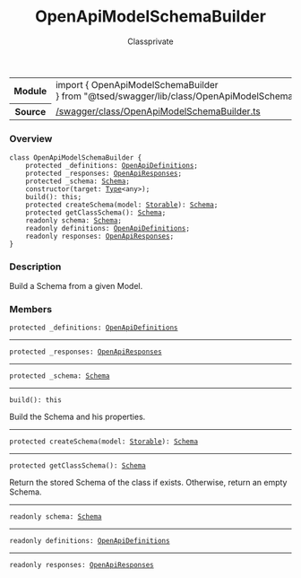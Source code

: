
<header class="symbol-info-header"><h1 id="openapimodelschemabuilder">OpenApiModelSchemaBuilder</h1><label class="symbol-info-type-label class">Class</label><label class="api-type-label private" title="private">private</label></header>
<!-- summary -->
<section class="symbol-info"><table class="is-full-width"><tbody><tr><th>Module</th><td><div class="lang-typescript"><span class="token keyword">import</span> { OpenApiModelSchemaBuilder }&nbsp;<span class="token keyword">from</span>&nbsp;<span class="token string">"@tsed/swagger/lib/class/OpenApiModelSchemaBuilder"</span></div></td></tr><tr><th>Source</th><td><a href="https://github.com/Romakita/ts-express-decorators/blob/v4.27.3/src//swagger/class/OpenApiModelSchemaBuilder.ts#L0-L0">/swagger/class/OpenApiModelSchemaBuilder.ts</a></td></tr></tbody></table></section>
<!-- overview -->


### Overview


<pre><code class="typescript-lang "><span class="token keyword">class</span> OpenApiModelSchemaBuilder <span class="token punctuation">{</span>
    <span class="token keyword">protected</span> _definitions<span class="token punctuation">:</span> <a href="#api/swagger/openapidefinitions"><span class="token">OpenApiDefinitions</span></a><span class="token punctuation">;</span>
    <span class="token keyword">protected</span> _responses<span class="token punctuation">:</span> <a href="#api/swagger/openapiresponses"><span class="token">OpenApiResponses</span></a><span class="token punctuation">;</span>
    <span class="token keyword">protected</span> _schema<span class="token punctuation">:</span> <a href="#api/common/jsonschema/schema"><span class="token">Schema</span></a><span class="token punctuation">;</span>
    <span class="token keyword">constructor</span><span class="token punctuation">(</span>target<span class="token punctuation">:</span> <a href="#api/core/type"><span class="token">Type</span></a><<span class="token keyword">any</span>><span class="token punctuation">)</span><span class="token punctuation">;</span>
    <span class="token function">build</span><span class="token punctuation">(</span><span class="token punctuation">)</span><span class="token punctuation">:</span> this<span class="token punctuation">;</span>
    <span class="token keyword">protected</span> <span class="token function">createSchema</span><span class="token punctuation">(</span>model<span class="token punctuation">:</span> <a href="#api/core/storable"><span class="token">Storable</span></a><span class="token punctuation">)</span><span class="token punctuation">:</span> <a href="#api/common/jsonschema/schema"><span class="token">Schema</span></a><span class="token punctuation">;</span>
    <span class="token keyword">protected</span> <span class="token function">getClassSchema</span><span class="token punctuation">(</span><span class="token punctuation">)</span><span class="token punctuation">:</span> <a href="#api/common/jsonschema/schema"><span class="token">Schema</span></a><span class="token punctuation">;</span>
    <span class="token keyword">readonly</span> schema<span class="token punctuation">:</span> <a href="#api/common/jsonschema/schema"><span class="token">Schema</span></a><span class="token punctuation">;</span>
    <span class="token keyword">readonly</span> definitions<span class="token punctuation">:</span> <a href="#api/swagger/openapidefinitions"><span class="token">OpenApiDefinitions</span></a><span class="token punctuation">;</span>
    <span class="token keyword">readonly</span> responses<span class="token punctuation">:</span> <a href="#api/swagger/openapiresponses"><span class="token">OpenApiResponses</span></a><span class="token punctuation">;</span>
<span class="token punctuation">}</span></code></pre>


<!-- Parameters -->

<!-- Description -->


### Description

Build a Schema from a given Model.

<!-- Members -->







### Members



<div class="method-overview">
<pre><code class="typescript-lang "><span class="token keyword">protected</span> _definitions<span class="token punctuation">:</span> <a href="#api/swagger/openapidefinitions"><span class="token">OpenApiDefinitions</span></a></code></pre>
</div>




<hr/>



<div class="method-overview">
<pre><code class="typescript-lang "><span class="token keyword">protected</span> _responses<span class="token punctuation">:</span> <a href="#api/swagger/openapiresponses"><span class="token">OpenApiResponses</span></a></code></pre>
</div>




<hr/>



<div class="method-overview">
<pre><code class="typescript-lang "><span class="token keyword">protected</span> _schema<span class="token punctuation">:</span> <a href="#api/common/jsonschema/schema"><span class="token">Schema</span></a></code></pre>
</div>




<hr/>



<div class="method-overview">
<pre><code class="typescript-lang "><span class="token function">build</span><span class="token punctuation">(</span><span class="token punctuation">)</span><span class="token punctuation">:</span> this</code></pre>
</div>


Build the Schema and his properties.



<hr/>



<div class="method-overview">
<pre><code class="typescript-lang "><span class="token keyword">protected</span> <span class="token function">createSchema</span><span class="token punctuation">(</span>model<span class="token punctuation">:</span> <a href="#api/core/storable"><span class="token">Storable</span></a><span class="token punctuation">)</span><span class="token punctuation">:</span> <a href="#api/common/jsonschema/schema"><span class="token">Schema</span></a></code></pre>
</div>




<hr/>



<div class="method-overview">
<pre><code class="typescript-lang "><span class="token keyword">protected</span> <span class="token function">getClassSchema</span><span class="token punctuation">(</span><span class="token punctuation">)</span><span class="token punctuation">:</span> <a href="#api/common/jsonschema/schema"><span class="token">Schema</span></a></code></pre>
</div>


Return the stored Schema of the class if exists. Otherwise, return an empty Schema.



<hr/>



<div class="method-overview">
<pre><code class="typescript-lang "><span class="token keyword">readonly</span> schema<span class="token punctuation">:</span> <a href="#api/common/jsonschema/schema"><span class="token">Schema</span></a></code></pre>
</div>




<hr/>



<div class="method-overview">
<pre><code class="typescript-lang "><span class="token keyword">readonly</span> definitions<span class="token punctuation">:</span> <a href="#api/swagger/openapidefinitions"><span class="token">OpenApiDefinitions</span></a></code></pre>
</div>




<hr/>



<div class="method-overview">
<pre><code class="typescript-lang "><span class="token keyword">readonly</span> responses<span class="token punctuation">:</span> <a href="#api/swagger/openapiresponses"><span class="token">OpenApiResponses</span></a></code></pre>
</div>








